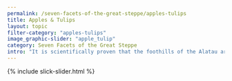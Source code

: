 ```yaml
---
permalink: /seven-facets-of-the-great-steppe/apples-tulips
title: Apples & Tulips
layout: topic
filter-category: "apples-tulips"
image_graphic-slider: "apple_tulip"
category: Seven Facets of the Great Steppe
intro: "It is scientifically proven that the foothills of the Alatau are the “historic homeland” of apples and tulips. It is from here that these modest, but significant for the whole world plants gradually spread to all countries. And now Kazakhstan is the keeper of the progenitor of all the Earth’s apple trees."
---
```

{% include slick-slider.html %}
